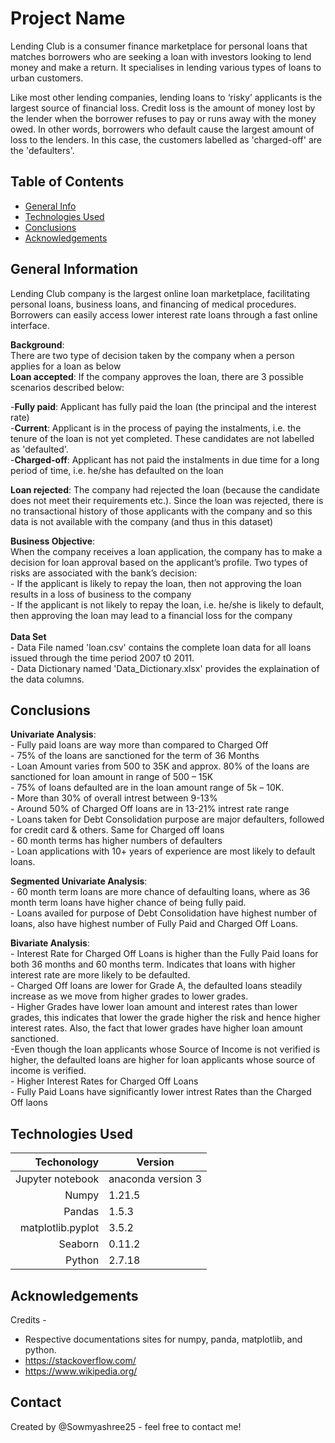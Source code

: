 # Project Name
Lending Club is a consumer finance marketplace for personal loans that matches borrowers who are seeking a loan with investors looking to
lend money and make a return. It specialises in lending various types of loans to urban customers. 

Like most other lending companies, lending loans to ‘risky’ applicants is the largest source of financial loss. Credit loss is the amount of money lost by the lender when the borrower refuses to pay or runs away with the money owed. In other words, borrowers who default cause the largest amount of loss to the lenders. In this case, the customers labelled as 'charged-off' are the 'defaulters'. 




## Table of Contents
* [General Info](#general-information)
* [Technologies Used](#technologies-used)
* [Conclusions](#conclusions)
* [Acknowledgements](#acknowledgements)


## General Information
Lending Club company is the largest online loan marketplace, facilitating personal loans, business loans, and financing of medical procedures. Borrowers can easily access lower interest rate loans through a fast online interface. 

**Background**:<br />
       There are two type of decision taken by the company when a person applies for a loan as below <br />
**Loan accepted**: If the company approves the loan, there are 3 possible scenarios described below:<br />
   
   -**Fully paid**: Applicant has fully paid the loan (the principal and the interest rate)<br />
   -**Current**: Applicant is in the process of paying the instalments, i.e. the tenure of the loan is not yet completed. These candidates are not labelled as 'defaulted'.<br />
    -**Charged-off**: Applicant has not paid the instalments in due time for a long period of time, i.e. he/she has defaulted on the loan <br />

**Loan rejected**: The company had rejected the loan (because the candidate does not meet their requirements etc.). Since the loan was rejected, there is no transactional history of those applicants with the company and so this data is not available with the company (and thus in this dataset) <br />

 **Business Objective**:<br />
         When the company receives a loan application, the company has to make a decision for loan approval based on the applicant’s profile. Two types of risks are associated with the bank’s decision:<br />
                - If the applicant is likely to repay the loan, then not approving the loan results in a loss of business to the company<br />
                - If the applicant is not likely to repay the loan, i.e. he/she is likely to default, then approving the loan may lead to a financial loss for the company<br /><br />
  **Data Set**<br />
             - Data File named 'loan.csv' contains the complete loan data for all loans issued through the time period 2007 t0 2011.<br />
             - Data Dictionary named 'Data_Dictionary.xlsx' provides the explaination of the data columns.<br />



## Conclusions
 **Univariate Analysis**:<br />
    - Fully paid loans are way more than compared to Charged Off<br />
    - 75% of the loans are sanctioned for the term of 36 Months<br />
    - Loan Amount varies from 500 to 35K and approx. 80% of the loans are sanctioned for loan amount in range of 500 – 15K<br />
    - 75% of loans defaulted are in the loan amount range of 5k – 10K.<br />
    - More than 30% of overall intrest between 9-13%<br />
    - Around 50% of Charged Off loans are in 13-21% intrest rate range<br />
    - Loans taken for Debt Consolidation purpose are major defaulters, followed for credit card & others. Same for Charged off loans<br />
    - 60 month terms has higher numbers of defaulters<br />
    - Loan applications with 10+ years of experience are most likely to default loans.<br />
    
**Segmented Univariate Analysis**:<br />
    - 60 month term loans are more chance of defaulting loans, where as 36 month term loans have higher chance of being fully paid.<br />
    - Loans availed for purpose of Debt Consolidation have highest number of loans, also have highest number of Fully Paid and Charged Off Loans.<br />
    
**Bivariate Analysis**: <br />
    - Interest Rate for Charged Off Loans is higher than the Fully Paid loans for both 36 months and 60 months term. Indicates that loans with higher interest rate are more likely to be defaulted.<br />
    - Charged Off loans are lower for Grade A, the defaulted loans steadily increase as we move from higher grades to lower grades.<br />
    - Higher Grades have lower loan amount and interest rates than lower grades, this indicates that lower the grade higher the risk and hence higher interest rates. Also, the fact that lower grades have higher loan amount sanctioned.<br />
    -Even though the loan applicants whose Source of Income is not verified is higher, the defaulted loans are higher for loan applicants whose source of income is verified.<br />
    - Higher Interest Rates for Charged Off Loans<br />
    - Fully Paid Loans have significantly lower intrest Rates than the Charged Off laons<br />


## Technologies Used

|Techonology | Version |
|-----:|-----------|
|Jupyter notebook| anaconda version 3|
|Numpy| 1.21.5    |
|Pandas|1.5.3 |
|matplotlib.pyplot|3.5.2|
|Seaborn|0.11.2|
|Python|2.7.18|

## Acknowledgements
Credits -
- Respective documentations sites for numpy, panda, matplotlib, and python. 
- https://stackoverflow.com/
-  https://www.wikipedia.org/


## Contact
Created by @Sowmyashree25 - feel free to contact me!


<!-- Optional -->
<!-- ## License -->
<!-- This project is open source and available under the [... License](). -->
